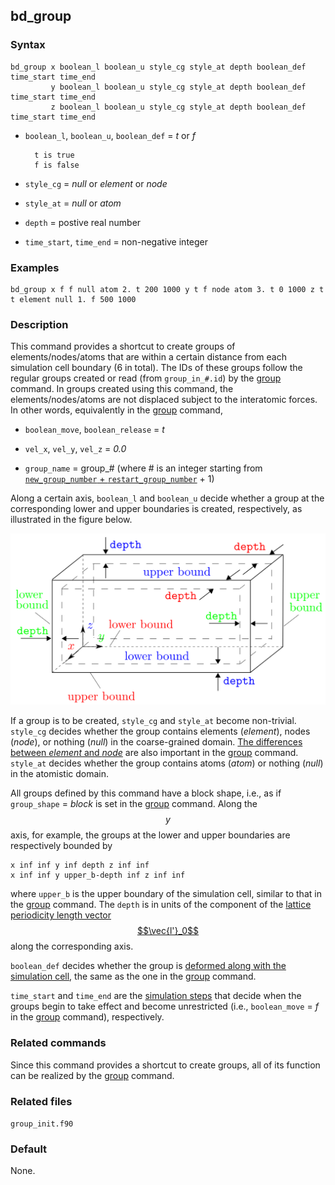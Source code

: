 ## bd_group

### Syntax

	bd_group x boolean_l boolean_u style_cg style_at depth boolean_def time_start time_end
	         y boolean_l boolean_u style_cg style_at depth boolean_def time_start time_end
	         z boolean_l boolean_u style_cg style_at depth boolean_def time_start time_end

* `boolean_l`, `boolean_u`, `boolean_def` = _t_ or _f_

		t is true
		f is false
		
* `style_cg` = _null_ or _element_ or _node_

* `style_at` = _null_ or _atom_

* `depth` = postive real number

* `time_start`, `time_end` = non-negative integer

### Examples

	bd_group x f f null atom 2. t 200 1000 y t f node atom 3. t 0 1000 z t t element null 1. f 500 1000

### Description

This command provides a shortcut to create groups of elements/nodes/atoms that are within a certain distance from each simulation cell boundary (6 in total). The IDs of these groups follow the regular groups created or read (from `group_in_#.id`) by the [group](group.md) command. In groups created using this command, the elements/nodes/atoms are not displaced subject to the interatomic forces. In other words, equivalently in the [group](group.md) command,

* `boolean_move`, `boolean_release` = _t_

* `vel_x`, `vel_y`, `vel_z` = _0.0_

* `group_name` = group_# (where # is an integer starting from [`new_group_number` + `restart_group_number`](group.md) + 1)

Along a certain axis, `boolean_l` and `boolean_u` decide whether a group at the corresponding lower and upper boundaries is created, respectively, as illustrated in the figure below.

![bd-group](fig/bd-group.png)

If a group is to be created, `style_cg` and `style_at` become non-trivial. `style_cg` decides whether the group contains elements (_element_), nodes (_node_), or nothing (_null_) in the coarse-grained domain. [The differences between _element_ and _node_](../chapter8/element-node-diff.md) are also important in the [group](group.md) command. `style_at` decides whether the group contains atoms (_atom_) or nothing (_null_) in the atomistic domain.

All groups defined by this command have a block shape, i.e., as if `group_shape` = _block_ is set in the [group](group.md) command. Along the $$y$$ axis, for example, the groups at the lower and upper boundaries are respectively bounded by

	x inf inf y inf depth z inf inf
	x inf inf y upper_b-depth inf z inf inf

where `upper_b` is the upper boundary of the simulation cell, similar to that in the [group](group.md) command. The `depth` is in units of the component of the [lattice periodicity length vector $$\vec{l'}_0$$](../chapter8/lattice-space.md) along the corresponding axis.

`boolean_def` decides whether the group is [deformed along with the simulation cell](deform.md), the same as the one in the [group](group.md) command.

`time_start` and `time_end` are the [simulation steps](run.md) that decide when the groups begin to take effect and become unrestricted (i.e., `boolean_move` = _f_ in the [group](group.md) command), respectively.

### Related commands

Since this command provides a shortcut to create groups, all of its function can be realized by the [group](group.md) command.

### Related files

`group_init.f90`

### Default

None.
